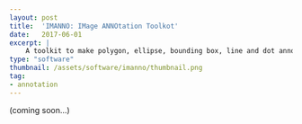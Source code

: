 ```yaml
---
layout: post
title:  'IMANNO: IMage ANNOtation Toolkot'
date:   2017-06-01
excerpt: |
    A toolkit to make polygon, ellipse, bounding box, line and dot annotations in images. Label management is also available. Annotations and labels can be easily exported into various file formats, such as semantic mask, instance mask, bounding box coordinates, as the training ground truth of learning models.
type: "software"
thumbnail: /assets/software/imanno/thumbnail.png
tag:
- annotation 
---
```


(coming soon...)